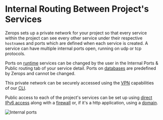 # Internal Routing Between Project's Services

Zerops sets up a private network for your project so that every service within the project can see every other service under their respective `hostname`s and ports which are defined when each service is created. A service can have multiple internal ports open, running on udp or tcp protocols.

Ports on [runtime](/documentation/services/runtimes.html) services can be changed by the user in the Internal Ports & Public routing tab of your service detail. Ports on [databases](/documentation/services/databases.html) are predefined by Zerops and cannot be changed.

This private network can be securely accessed using the [VPN](/documentation/cli/vpn.html) capabilities of our [CLI](/documentation/cli/installation-authorization.html).

Public access to each of the project's services can be set up using [direct IPv6 access](/documentation/routing/unique-ipv4-ipv6-addresses.html) along with a [firewall](/documentation/routing/access-through-ip-and-firewall.html) or, if it's a http application, using a [domain](/documentation/routing/using-your-domain.html).

![Internal ports](/internal-ports.png "Internal ports")

